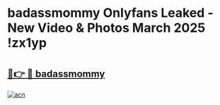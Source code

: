 # badassmommy Onlyfans Leaked - New Video & Photos March 2025 !zx1yp

# <h2><a href="https://eewt32.iuczelnia.edu.pl?title=badassmommy&ref=zx1yp">🔗👉 🔴 badassmommy</a></h2>

[![acn](https://github.com/user-attachments/assets/0f9c940e-d8b0-45ae-aac7-cd30a18b3e1c)](https://eewt32.iuczelnia.edu.pl?title=badassmommy&ref=zx1yp)

